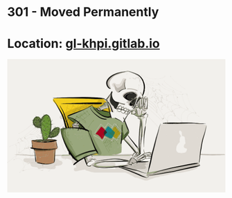 # 301 - Moved Permanently

# Location: [gl-khpi.gitlab.io](https://gl-khpi.gitlab.io/)

![Moved Permanently](under_construction.png)

